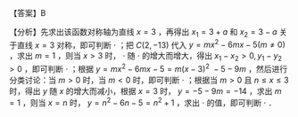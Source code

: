 【答案】B

【分析】先求出该函数对称轴为直线 $x = 3$ ，再得出 $x _ { 1 } = 3 + a$ 和 $x _ { 2 } = 3 - a$ 关于直线 $x = 3$ 对称，即可判断 $\cdot$ ；把 $C \left( 2 , - 1 3 \right)$ 代入 $y = m x ^ { 2 } - 6 m x - 5 { \bigl ( } m \neq 0 { \bigr ) }$ ，求出 $m = 1$ ，则当 $x > 3$ 时， $\cdot$ 随 $\cdot$ 的增大而增大，得出 $x _ { 1 } - x _ { 2 } > 0 , y _ { 1 } - y _ { 2 } > 0$ ，即可判断 $\cdot$ ；根据 $y = m x ^ { 2 } - 6 m x - 5 = m { \big ( } x - 3 { \big ) } ^ { 2 } \ - 5 - 9 m$ ，然后进行分类讨论：当 $m > 0$ 时，当 $m < 0$ 时，即可判断 $\cdot$ ；根据当 $m > 0$ 且 $n \leq x \leq 3$ 时，得出 $y$ 随 $x$ 的增大而减小，根据 $x = 3$ 时， $y = - 5 - 9 m = - 1 4$ ，求出 $m = 1$ ，则当 $x { = } n$ 时， $y = n ^ { 2 } - 6 n - 5 = n ^ { 2 } + 1$ ，求出 $\cdot$ 的值，即可判断 $\cdot$ ．
